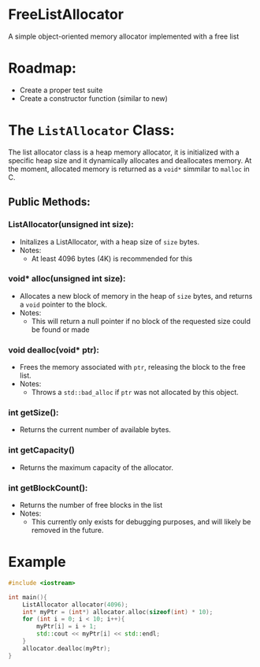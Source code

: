 # FreeListAllocator
A simple object-oriented memory allocator implemented with a free list

# Roadmap: 
- Create a proper test suite
- Create a constructor function (similar to new)

# The `ListAllocator` Class:
The list allocator class is a heap memory allocator, it is initialized with a specific heap size and it dynamically allocates and deallocates memory. At the moment, allocated memory is returned as a `void*` simmilar to `malloc` in C. 
## Public Methods:
### ListAllocator(unsigned int size):
- Initalizes a ListAllocator, with a heap size of `size` bytes.
- Notes:
  - At least 4096 bytes (4K) is recommended for this
### void* alloc(unsigned int size):
  - Allocates a new block of memory in the heap of `size` bytes, and returns a `void` pointer to the block.
  - Notes:
    - This will return a null pointer if no block of the requested size could be found or made
### void dealloc(void* ptr):
  - Frees the memory associated with `ptr`, releasing the block to the free list.
  - Notes:
    - Throws a `std::bad_alloc` if `ptr` was not allocated by this object.
### int getSize():
  - Returns the current number of available bytes.
### int getCapacity()
  - Returns the maximum capacity of the allocator.
### int getBlockCount():
  - Returns the number of free blocks in the list
  - Notes:
    - This currently only exists for debugging purposes, and will likely be removed in the future.
# Example
```cpp
#include <iostream>

int main(){
    ListAllocator allocator(4096);
    int* myPtr = (int*) allocator.alloc(sizeof(int) * 10);
    for (int i = 0; i < 10; i++){
        myPtr[i] = i + 1;
        std::cout << myPtr[i] << std::endl;
    }
    allocator.dealloc(myPtr);
}
```

